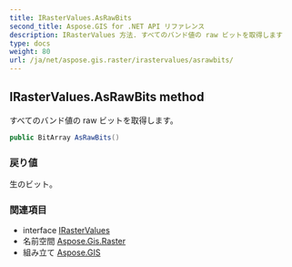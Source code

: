 ```yaml
---
title: IRasterValues.AsRawBits
second_title: Aspose.GIS for .NET API リファレンス
description: IRasterValues 方法. すべてのバンド値の raw ビットを取得します
type: docs
weight: 80
url: /ja/net/aspose.gis.raster/irastervalues/asrawbits/
---
```

## IRasterValues.AsRawBits method

すべてのバンド値の raw ビットを取得します。

```csharp
public BitArray AsRawBits()
```

### 戻り値

生のビット。

### 関連項目

* interface [IRasterValues](../)
* 名前空間 [Aspose.Gis.Raster](../../irastervalues/)
* 組み立て [Aspose.GIS](../../../)


